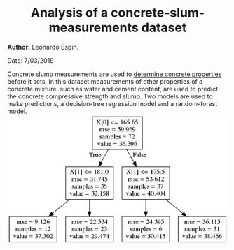 <center> <h1>Analysis of a concrete-slum-measurements dataset</h1> </center>

**Author:** Leonardo Espin.

Date: 7/03/2019

Concrete slump measurements are used to [determine concrete properties](https://en.wikipedia.org/wiki/Concrete_slump_test) before it sets. In this dataset measurements of other properties of a concrete mixture, such as water and cement content, are used to predict the concrete compressive strength and slump. Two models are used to make predictions, a decision-tree regression model and a random-forest model. 
![decision tree](output.png)
